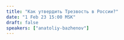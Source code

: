 ```yaml
---
title: "Как утвердить Трезвость в России?"
date: "1 Feb 23 15:00 MSK"
draft: false
speakers: ["anatoliy-bazhenov"]
---
```

